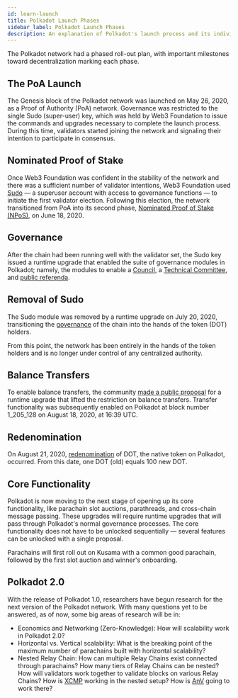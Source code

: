 ```yaml
---
id: learn-launch
title: Polkadot Launch Phases
sidebar_label: Polkadot Launch Phases
description: An explanation of Polkadot's launch process and its individual phases
---
```


The Polkadot network had a phased roll-out plan, with important milestones toward decentralization
marking each phase.

## The PoA Launch

The Genesis block of the Polkadot network was launched on May 26, 2020, as a Proof of Authority
(PoA) network. Governance was restricted to the single Sudo (super-user) key, which was held by Web3
Foundation to issue the commands and upgrades necessary to complete the launch process. During this
time, validators started joining the network and signaling their intention to participate in
consensus.

## Nominated Proof of Stake

Once Web3 Foundation was confident in the stability of the network and there was a sufficient number
of validator intentions, Web3 Foundation used [Sudo](https://youtu.be/InekMjJpVdo) &mdash; a
superuser account with access to governance functions &mdash; to initiate the first validator
election. Following this election, the network transitioned from PoA into its second phase,
[Nominated Proof of Stake (NPoS)](learn-staking), on June 18, 2020.

## Governance

After the chain had been running well with the validator set, the Sudo key issued a runtime upgrade
that enabled the suite of governance modules in Polkadot; namely, the modules to enable a
[Council](learn-governance#council), a [Technical Committee](learn-governance#technical-committee),
and [public referenda](learn-governance#public-referenda).

## Removal of Sudo

The Sudo module was removed by a runtime upgrade on July 20, 2020, transitioning the
[governance](learn-governance) of the chain into the hands of the token (DOT) holders.

From this point, the network has been entirely in the hands of the token holders and is no longer
under control of any centralized authority.

## Balance Transfers

To enable balance transfers, the community [made a public proposal](maintain-guides-democracy) for a
runtime upgrade that lifted the restriction on balance transfers. Transfer functionality was
subsequently enabled on Polkadot at block number 1_205_128 on August 18, 2020, at 16:39 UTC.

## Redenomination

On August 21, 2020, [redenomination](redenomination) of DOT, the native token on Polkadot, occurred.
From this date, one DOT (old) equals 100 new DOT.

## Core Functionality

Polkadot is now moving to the next stage of opening up its core functionality, like parachain slot
auctions, parathreads, and cross-chain message passing. These upgrades will require runtime upgrades
that will pass through Polkadot's normal governance processes. The core functionality does not have
to be unlocked sequentially &mdash; several features can be unlocked with a single proposal.

Parachains will first roll out on Kusama with a common good parachain, followed by the first slot
auction and winner's onboarding. 

## Polkadot 2.0

With the release of Polkadot 1.0, researchers have begun research for the next version of the
Polkadot network. With many questions yet to be answered, as of now, some big areas of research will
be in:

- Economics and Networking (Zero-Knowledge): How will scalability work in Polkadot 2.0?
- Horizontal vs. Vertical scalability: What is the breaking point of the maximum number of
  parachains built with horizontal scalability?
- Nested Relay Chain: How can multiple Relay Chains exist connected through parachains? How many
  tiers of Relay Chains can be nested? How will validators work together to validate blocks on
  various Relay Chains? How is [XCMP](learn-crosschain) working in the nested setup? How is
  [AnV](learn-availability) going to work there?
